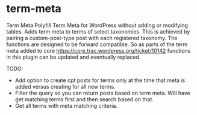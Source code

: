 term-meta
=============

Term Meta Polyfill
Term Meta for WordPress without adding or modifying tables. Adds term meta to terms of select taxonomies. This is achieved by pairing a custom-post-type post with each registered taxonomy. The functions are designed to be forward compatible. So as parts of the term meta added to core https://core.trac.wordpress.org/ticket/10142 functions in this plugin can be updated and eventually replaced.


TODO:
* Add option to create cpt posts for terms only at the time that meta is added versus creating for all new terms.
* Filter the query so you can return posts based on term meta. Will have get matching terms first and then search based on that.
* Get all terms with meta matching criteria.